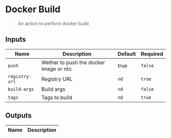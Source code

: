 
# Docker Build
> An action to perform docker build


## Inputs
| Name | Description | Default | Required | 
| ---- | ----------- | ------- | -------- |
| `push` | Wether to push the docker image or nto | true | `false` |
| `registry-url` | Registry URL | `nd` | `true` |
| `build-args` | Build args | `nd` | `false` |
| `tags` | Tags to build | `nd` | `true` |



## Outputs 
| Name | Description |
| ---- | ----------- |

        